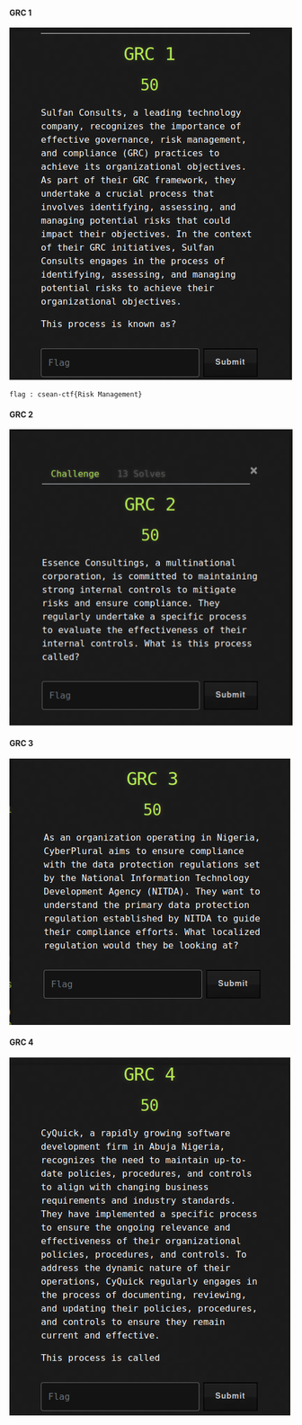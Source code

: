 #### GRC 1
![](https://raw.githubusercontent.com/cyberexpertsng/cseanctfv1/main/GRC/2023-07-12_15-16.png)
```
flag : csean-ctf{Risk Management}
```
#### GRC 2
![](https://raw.githubusercontent.com/cyberexpertsng/cseanctfv1/main/GRC/2023-07-12_15-16_1.png)
#### GRC 3
![](https://raw.githubusercontent.com/cyberexpertsng/cseanctfv1/main/GRC/2023-07-12_15-16_2.png)
#### GRC 4
![](https://raw.githubusercontent.com/cyberexpertsng/cseanctfv1/main/GRC/2023-07-12_15-17.png)
